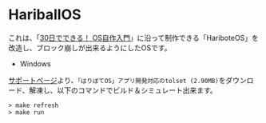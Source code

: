 # HariballOS

これは、「[30日でできる！ OS自作入門](http://hrb.osask.jp/)」に沿って制作できる「HariboteOS」を改造し、ブロック崩しが出来るようにしたOSです。

- Windows

[サポートページ](http://hrb.osask.jp/)より、`「はりぼてOS」アプリ開発対応のtolset (2.90MB)`をダウンロード、解凍し、以下のコマンドでビルド＆シミュレート出来ます。

```
> make refresh
> make run
```
